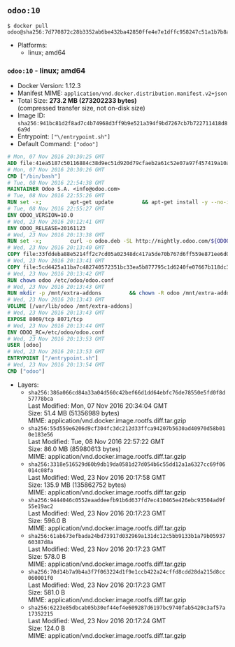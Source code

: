 ## `odoo:10`

```console
$ docker pull odoo@sha256:7d770872c28b3352ab6be432ba42850ffe4e7e1dffc958247c51a1b7b8a00df7
```

-	Platforms:
	-	linux; amd64

### `odoo:10` - linux; amd64

-	Docker Version: 1.12.3
-	Manifest MIME: `application/vnd.docker.distribution.manifest.v2+json`
-	Total Size: **273.2 MB (273202233 bytes)**  
	(compressed transfer size, not on-disk size)
-	Image ID: `sha256:941bc81d2f8ad7c4b74968d3ff9b9e521a394f9bd7267cb7b722711418d86a9d`
-	Entrypoint: `["\/entrypoint.sh"]`
-	Default Command: `["odoo"]`

```dockerfile
# Mon, 07 Nov 2016 20:30:25 GMT
ADD file:41ea5187c50116884c38d9ec51d920d79cfaeb2a61c52e07a97f457419a10a4f in / 
# Mon, 07 Nov 2016 20:30:26 GMT
CMD ["/bin/bash"]
# Tue, 08 Nov 2016 22:54:38 GMT
MAINTAINER Odoo S.A. <info@odoo.com>
# Tue, 08 Nov 2016 22:55:26 GMT
RUN set -x;         apt-get update         && apt-get install -y --no-install-recommends             ca-certificates             curl             node-less             python-gevent             python-pip             python-pyinotify             python-renderpm             python-support         && curl -o wkhtmltox.deb -SL http://nightly.odoo.com/extra/wkhtmltox-0.12.1.2_linux-jessie-amd64.deb         && echo '40e8b906de658a2221b15e4e8cd82565a47d7ee8 wkhtmltox.deb' | sha1sum -c -         && dpkg --force-depends -i wkhtmltox.deb         && apt-get -y install -f --no-install-recommends         && apt-get purge -y --auto-remove -o APT::AutoRemove::RecommendsImportant=false -o APT::AutoRemove::SuggestsImportant=false npm         && rm -rf /var/lib/apt/lists/* wkhtmltox.deb         && pip install psycogreen==1.0
# Tue, 08 Nov 2016 22:55:27 GMT
ENV ODOO_VERSION=10.0
# Wed, 23 Nov 2016 20:12:41 GMT
ENV ODOO_RELEASE=20161123
# Wed, 23 Nov 2016 20:13:38 GMT
RUN set -x;         curl -o odoo.deb -SL http://nightly.odoo.com/${ODOO_VERSION}/nightly/deb/odoo_${ODOO_VERSION}.${ODOO_RELEASE}_all.deb         && echo '3c9edd6f1b5673c2a87fe65cfa5f404ef5f9c8e7 odoo.deb' | sha1sum -c -         && dpkg --force-depends -i odoo.deb         && apt-get update         && apt-get -y install -f --no-install-recommends         && rm -rf /var/lib/apt/lists/* odoo.deb
# Wed, 23 Nov 2016 20:13:40 GMT
COPY file:33fddeba88e5214ff2c7cd05a02348dc417a5de70b767d6ff559e871ee6d046a in / 
# Wed, 23 Nov 2016 20:13:41 GMT
COPY file:5cd4425a11ba7c482740572351bc33ea5b877795c1d6240fe07667b118dc3740 in /etc/odoo/ 
# Wed, 23 Nov 2016 20:13:42 GMT
RUN chown odoo /etc/odoo/odoo.conf
# Wed, 23 Nov 2016 20:13:43 GMT
RUN mkdir -p /mnt/extra-addons         && chown -R odoo /mnt/extra-addons
# Wed, 23 Nov 2016 20:13:43 GMT
VOLUME [/var/lib/odoo /mnt/extra-addons]
# Wed, 23 Nov 2016 20:13:43 GMT
EXPOSE 8069/tcp 8071/tcp
# Wed, 23 Nov 2016 20:13:44 GMT
ENV ODOO_RC=/etc/odoo/odoo.conf
# Wed, 23 Nov 2016 20:13:53 GMT
USER [odoo]
# Wed, 23 Nov 2016 20:13:53 GMT
ENTRYPOINT ["/entrypoint.sh"]
# Wed, 23 Nov 2016 20:13:54 GMT
CMD ["odoo"]
```

-	Layers:
	-	`sha256:386a066cd84a33a04d560c42bef66d1dd64ebfc76de78550e5fd0f8d57778bca`  
		Last Modified: Mon, 07 Nov 2016 20:34:04 GMT  
		Size: 51.4 MB (51356989 bytes)  
		MIME: application/vnd.docker.image.rootfs.diff.tar.gzip
	-	`sha256:55d559e6206d9cf304fc3dc212d33ffca94207b5630ad40970d58b010e183e56`  
		Last Modified: Tue, 08 Nov 2016 22:57:22 GMT  
		Size: 86.0 MB (85980613 bytes)  
		MIME: application/vnd.docker.image.rootfs.diff.tar.gzip
	-	`sha256:3318e516529d60b9db19da0581d27d054b6c55dd12a1a6327cc69f06014c08fa`  
		Last Modified: Wed, 23 Nov 2016 20:17:58 GMT  
		Size: 135.9 MB (135862752 bytes)  
		MIME: application/vnd.docker.image.rootfs.diff.tar.gzip
	-	`sha256:9444046c0552eaaddeefb91b6d637fd7ec410465e426ebc93504ad9f55e19ac2`  
		Last Modified: Wed, 23 Nov 2016 20:17:23 GMT  
		Size: 596.0 B  
		MIME: application/vnd.docker.image.rootfs.diff.tar.gzip
	-	`sha256:61ab673efbada24bd73917d032969a131dc12c5bb9133b1a79b0593760387d8a`  
		Last Modified: Wed, 23 Nov 2016 20:17:23 GMT  
		Size: 578.0 B  
		MIME: application/vnd.docker.image.rootfs.diff.tar.gzip
	-	`sha256:70d14b7a9b4a3f7f063224d1f9e1ccb422a24cffd8cdd28da215d8cc060001f0`  
		Last Modified: Wed, 23 Nov 2016 20:17:23 GMT  
		Size: 581.0 B  
		MIME: application/vnd.docker.image.rootfs.diff.tar.gzip
	-	`sha256:6223e85dbcab05b30ef44ef4e609287d6197bc9740fab5420c3af57a17352215`  
		Last Modified: Wed, 23 Nov 2016 20:17:24 GMT  
		Size: 124.0 B  
		MIME: application/vnd.docker.image.rootfs.diff.tar.gzip
